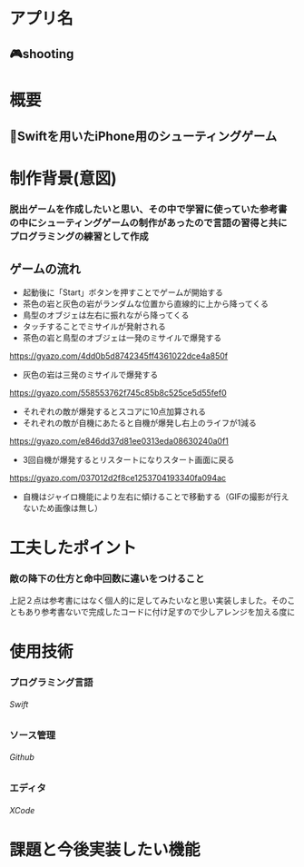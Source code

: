 # アプリ名  
## 🎮shooting

# 概要
## 📱Swiftを用いたiPhone用のシューティングゲーム

# 制作背景(意図)
### 脱出ゲームを作成したいと思い、その中で学習に使っていた参考書の中にシューティングゲームの制作があったので言語の習得と共にプログラミングの練習として作成

## ゲームの流れ
- 起動後に「Start」ボタンを押すことでゲームが開始する
- 茶色の岩と灰色の岩がランダムな位置から直線的に上から降ってくる
- 鳥型のオブジェは左右に振れながら降ってくる
- タッチすることでミサイルが発射される
- 茶色の岩と鳥型のオブジェは一発のミサイルで爆発する

https://gyazo.com/4dd0b5d8742345ff4361022dce4a850f
- 灰色の岩は三発のミサイルで爆発する

https://gyazo.com/558553762f745c85b8c525ce5d55fef0
- それぞれの敵が爆発するとスコアに10点加算される
- それぞれの敵が自機にあたると自機が爆発し右上のライフが1減る

https://gyazo.com/e846dd37d81ee0313eda08630240a0f1
- 3回自機が爆発するとリスタートになりスタート画面に戻る

https://gyazo.com/037012d2f8ce1253704193340fa094ac
- 自機はジャイロ機能により左右に傾けることで移動する（GIFの撮影が行えないため画像は無し）


# 工夫したポイント
### 敵の降下の仕方と命中回数に違いをつけること
上記２点は参考書にはなく個人的に足してみたいなと思い実装しました。そのこともあり参考書ないで完成したコードに付け足すので少しアレンジを加える度に

# 使用技術
### プログラミング言語
###### Swift
### ソース管理
###### Github
### エディタ
###### XCode
# 課題と今後実装したい機能
